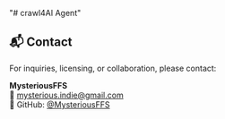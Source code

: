 "# crawl4AI Agent" 
## 📬 Contact

For inquiries, licensing, or collaboration, please contact:

**MysteriousFFS**  
📧 [mysterious.indie@gmail.com](mailto:mysterious.indie@gmail.com)  
🔗 GitHub: [@MysteriousFFS](https://github.com/MysteriousFFS)
